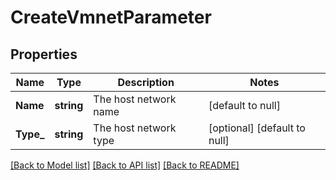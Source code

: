 # CreateVmnetParameter

## Properties
Name | Type | Description | Notes
------------ | ------------- | ------------- | -------------
**Name** | **string** | The host network name | [default to null]
**Type_** | **string** | The host network type | [optional] [default to null]

[[Back to Model list]](../README.md#documentation-for-models) [[Back to API list]](../README.md#documentation-for-api-endpoints) [[Back to README]](../README.md)


